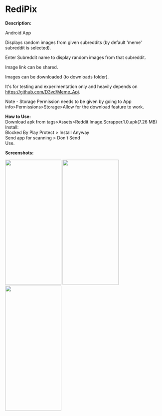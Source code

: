 # RediPix

**Description:**   
  
Android App
  
Displays random images from given subreddits (by default 'meme' subreddit is selected).  

Enter Subreddit name to display random images from that subreddit.  

Image link can be shared.  

Images can be downloaded (to downloads folder).

It's for testing and experimentation only and heavily depends on https://github.com/D3vd/Meme_Api.  


Note - Storage Permission needs to be given by going to App info>Permissions>Storage>Allow for the download feature to work.


**How to Use:**  
Download apk from tags>Assets>Reddit.Image.Scrapper.1.0.apk(7.26 MB)  
Install:  
Blocked By Play Protect > Install Anyway  
Send app for scanning > Don't Send  
Use.

**Screenshots:**

<img width="180px" height="400px"  src="https://user-images.githubusercontent.com/71930390/120268894-575ca500-c2c4-11eb-89cb-a1c81f3434be.jpg" />
<img width="180px" height="400px"  src="https://user-images.githubusercontent.com/71930390/120268911-5d528600-c2c4-11eb-9a4e-2de2bee1269d.jpg" />
<img width="180px" height="400px"  src="https://user-images.githubusercontent.com/71930390/120268922-64799400-c2c4-11eb-80c7-879e7b1f26da.jpg" />
